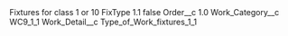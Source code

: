 <?xml version="1.0" encoding="UTF-8"?>
<CustomMetadata xmlns="http://soap.sforce.com/2006/04/metadata" xmlns:xsi="http://www.w3.org/2001/XMLSchema-instance" xmlns:xsd="http://www.w3.org/2001/XMLSchema">
    <label>Fixtures for class 1 or 10 FixType 1.1</label>
    <protected>false</protected>
    <values>
        <field>Order__c</field>
        <value xsi:type="xsd:double">1.0</value>
    </values>
    <values>
        <field>Work_Category__c</field>
        <value xsi:type="xsd:string">WC9_1_1</value>
    </values>
    <values>
        <field>Work_Detail__c</field>
        <value xsi:type="xsd:string">Type_of_Work_fixtures_1_1</value>
    </values>
</CustomMetadata>
